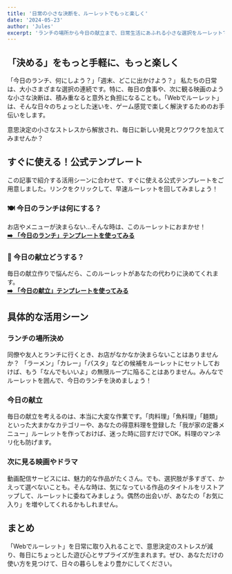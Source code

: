```yaml
---
title: '日常の小さな決断を、ルーレットでもっと楽しく'
date: '2024-05-23'
author: 'Jules'
excerpt: 'ランチの場所から今日の献立まで、日常生活にあふれる小さな選択をルーレットで楽しく決める方法と、すぐに使える公式テンプレートを紹介します。'
---
```


## 「決める」をもっと手軽に、もっと楽しく

「今日のランチ、何にしよう？」「週末、どこに出かけよう？」
私たちの日常は、大小さまざまな選択の連続です。特に、毎日の食事や、次に観る映画のような小さな決断は、積み重なると意外と負担になることも。「Webでルーレット」は、そんな日々のちょっとした迷いを、ゲーム感覚で楽しく解決するためのお手伝いをします。

意思決定の小さなストレスから解放され、毎日に新しい発見とワクワクを加えてみませんか？

## すぐに使える！公式テンプレート

この記事で紹介する活用シーンに合わせて、すぐに使える公式テンプレートをご用意しました。リンクをクリックして、早速ルーレットを回してみましょう！

### 🍽️ 今日のランチは何にする？
お店やメニューが決まらない...そんな時は、このルーレットにおまかせ！
<br/>
**[➡️ 「今日のランチ」テンプレートを使ってみる](/templates/roulette/15f2f0fd-a491-4fc2-bcc8-fdaba89fdafa)**

### 🍳 今日の献立どうする？
毎日の献立作りで悩んだら、このルーレットがあなたの代わりに決めてくれます。
<br/>
**[➡️ 「今日の献立」テンプレートを使ってみる](/templates/roulette/8ad0bc81-7af5-4bef-9ab9-ccbcebdc3e64)**


## 具体的な活用シーン

### ランチの場所決め
同僚や友人とランチに行くとき、お店がなかなか決まらないことはありませんか？ 「ラーメン」「カレー」「パスタ」などの候補をルーレットにセットしておけば、もう「なんでもいいよ」の無限ループに陥ることはありません。みんなでルーレットを囲んで、今日のランチを決めましょう！

### 今日の献立
毎日の献立を考えるのは、本当に大変な作業です。「肉料理」「魚料理」「麺類」といった大まかなカテゴリーや、あなたの得意料理を登録した「我が家の定番メニュー」ルーレットを作っておけば、迷った時に回すだけでOK。料理のマンネリ化も防げます。

### 次に見る映画やドラマ
動画配信サービスには、魅力的な作品がたくさん。でも、選択肢が多すぎて、かえって選べないことも。そんな時は、気になっている作品のタイトルをリストアップして、ルーレットに委ねてみましょう。偶然の出会いが、あなたの「お気に入り」を増やしてくれるかもしれません。

## まとめ

「Webでルーレット」を日常に取り入れることで、意思決定のストレスが減り、毎日にちょっとした遊び心とサプライズが生まれます。ぜひ、あなただけの使い方を見つけて、日々の暮らしをより豊かにしてください。
